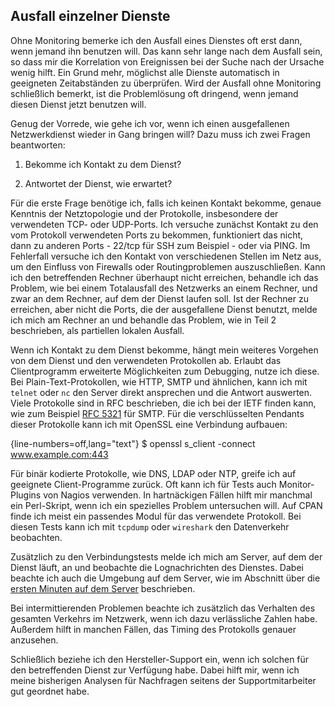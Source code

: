 
## Ausfall einzelner Dienste

Ohne Monitoring bemerke ich den Ausfall eines Dienstes oft erst dann, wenn
jemand ihn benutzen will.
Das kann sehr lange nach dem Ausfall sein, so dass mir die Korrelation
von Ereignissen bei der Suche nach der Ursache wenig hilft.
Ein Grund mehr, möglichst alle Dienste automatisch in geeigneten Zeitabständen
zu überprüfen.
Wird der Ausfall ohne Monitoring schließlich bemerkt, ist die Problemlösung
oft dringend, wenn jemand diesen Dienst jetzt benutzen will.

Genug der Vorrede, wie gehe ich vor, wenn ich einen ausgefallenen
Netzwerkdienst wieder in Gang bringen will?
Dazu muss ich zwei Fragen beantworten:

1.  Bekomme ich Kontakt zu dem Dienst?

2.  Antwortet der Dienst, wie erwartet?

Für die erste Frage benötige ich, falls ich keinen Kontakt bekomme, genaue
Kenntnis der Netztopologie und der Protokolle, insbesondere der verwendeten
TCP- oder UDP-Ports.
Ich versuche zunächst Kontakt zu den vom Protokoll verwendeten Ports zu
bekommen, funktioniert das nicht, dann zu anderen Ports - 22/tcp für SSH zum
Beispiel - oder via PING.
Im Fehlerfall versuche ich den Kontakt von verschiedenen Stellen im Netz aus,
um den Einfluss von Firewalls oder Routingproblemen auszuschließen.
Kann ich den betreffenden Rechner überhaupt nicht erreichen, behandle ich das
Problem, wie bei einem Totalausfall des Netzwerks an einem Rechner, und zwar an
dem Rechner, auf dem der Dienst laufen soll.
Ist der Rechner zu erreichen, aber nicht die Ports, die der
ausgefallene Dienst benutzt, melde ich mich am Rechner an und behandle das
Problem, wie in Teil 2 beschrieben, als partiellen lokalen Ausfall.

Wenn ich Kontakt zu dem Dienst bekomme, hängt mein weiteres Vorgehen von dem
Dienst und den verwendeten Protokollen ab.
Erlaubt das Clientprogramm erweiterte Möglichkeiten zum Debugging, nutze ich
diese.
Bei Plain-Text-Protokollen, wie HTTP, SMTP und ähnlichen, kann ich
mit `telnet` oder `nc` den Server direkt ansprechen und die Antwort auswerten.
Viele Protokolle sind in RFC beschrieben, die ich bei der IETF finden kann,
wie zum Beispiel [RFC 5321](http://tools.ietf.org/html/rfc5321) für SMTP.
Für die verschlüsselten Pendants dieser Protokolle kann ich mit OpenSSL eine
Verbindung aufbauen:

{line-numbers=off,lang="text"}
    $ openssl s_client -connect www.example.com:443

Für binär kodierte Protokolle, wie DNS, LDAP oder NTP, greife ich auf
geeignete Client-Programme zurück.
Oft kann ich für Tests auch Monitor-Plugins von Nagios verwenden.
In hartnäckigen Fällen hilft mir manchmal ein Perl-Skript, wenn ich ein
spezielles Problem untersuchen will.
Auf CPAN finde ich meist ein passendes Modul für das verwendete Protokoll.
Bei diesen Tests kann ich mit `tcpdump` oder `wireshark` den Datenverkehr
beobachten.

Zusätzlich zu den Verbindungstests melde ich mich am Server, auf dem der
Dienst läuft, an und beobachte die Lognachrichten des Dienstes.
Dabei beachte ich auch die Umgebung auf dem Server, wie im Abschnitt
über die [ersten Minuten auf dem Server](#sec-local-erste-minute) beschrieben.

Bei intermittierenden Problemen beachte ich zusätzlich das Verhalten des
gesamten Verkehrs im Netzwerk, wenn ich dazu verlässliche Zahlen habe.
Außerdem hilft in manchen Fällen, das Timing des Protokolls genauer anzusehen.

Schließlich beziehe ich den Hersteller-Support ein, wenn ich solchen für
den betreffenden Dienst zur Verfügung habe.
Dabei hilft mir, wenn ich meine bisherigen Analysen für Nachfragen seitens der
Supportmitarbeiter gut geordnet habe.
